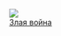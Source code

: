 ![](/books/sf_action/Александр%20Навара/Злая%20война.jpg)  
[Злая война](/books/sf_action/Александр%20Навара/Злая%20война)
